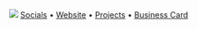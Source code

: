 
<div align="center">    
<img src="https://user-images.githubusercontent.com/29791684/123435197-ee2e3000-d5ea-11eb-87e6-0f99f08b27d0.gif" />
<a href="https://www.linkedin.com/in/sagarkhatri">Socials</a> • <a href="https://devsagarkhatri.github.io/">Website</a> • <a href="https://devsagarkhatri.github.io/#projects">Projects</a> • <a href="https://devsagarkhatri.github.io/#contact">Business Card</a> </h4>
</div>


<!-- Resources -->
[3.2]: https://raw.githubusercontent.com/MartinHeinz/MartinHeinz/master/linkedin-3-16.png (LinkedIn icon without padding)
[3]: https://www.linkedin.com/in/sagarkhatri/
</div>
